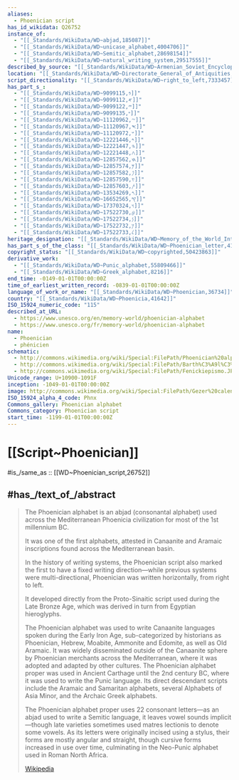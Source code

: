 ```yaml
---
aliases:
  - Phoenician script
has_id_wikidata: Q26752
instance_of:
  - "[[_Standards/WikiData/WD~abjad,185087]]"
  - "[[_Standards/WikiData/WD~unicase_alphabet,4004706]]"
  - "[[_Standards/WikiData/WD~Semitic_alphabet,28698154]]"
  - "[[_Standards/WikiData/WD~natural_writing_system,29517555]]"
described_by_source: "[[_Standards/WikiData/WD~Armenian_Soviet_Encyclopedia,2657718]]"
location: "[[_Standards/WikiData/WD~Directorate_General_of_Antiquities,5280614]]"
script_directionality: "[[_Standards/WikiData/WD~right_to_left,7333457]]"
has_part_s_:
  - "[[_Standards/WikiData/WD~𐤁,9099115]]"
  - "[[_Standards/WikiData/WD~𐤀,9099112]]"
  - "[[_Standards/WikiData/WD~𐤉,9099122]]"
  - "[[_Standards/WikiData/WD~𐤏,9099135]]"
  - "[[_Standards/WikiData/WD~𐤆,11120962]]"
  - "[[_Standards/WikiData/WD~𐤎,11120967]]"
  - "[[_Standards/WikiData/WD~𐤔,11120972]]"
  - "[[_Standards/WikiData/WD~𐤃,12221446]]"
  - "[[_Standards/WikiData/WD~𐤄,12221447]]"
  - "[[_Standards/WikiData/WD~𐤂,12221448]]"
  - "[[_Standards/WikiData/WD~𐤇,12857562]]"
  - "[[_Standards/WikiData/WD~𐤌,12857574]]"
  - "[[_Standards/WikiData/WD~𐤐,12857582]]"
  - "[[_Standards/WikiData/WD~𐤑,12857590]]"
  - "[[_Standards/WikiData/WD~𐤕,12857603]]"
  - "[[_Standards/WikiData/WD~𐤓,13534269]]"
  - "[[_Standards/WikiData/WD~𐤒,16652565]]"
  - "[[_Standards/WikiData/WD~𐤅,17370324]]"
  - "[[_Standards/WikiData/WD~𐤈,17522730]]"
  - "[[_Standards/WikiData/WD~𐤍,17522734]]"
  - "[[_Standards/WikiData/WD~𐤊,17522732]]"
  - "[[_Standards/WikiData/WD~𐤋,17522733]]"
heritage_designation: "[[_Standards/WikiData/WD~Memory_of_the_World_International_Register,16024238]]"
has_part_s_of_the_class: "[[_Standards/WikiData/WD~Phoenician_letter,41806174]]"
copyright_status: "[[_Standards/WikiData/WD~copyrighted,50423863]]"
derivative_work:
  - "[[_Standards/WikiData/WD~Punic_alphabet,55809466]]"
  - "[[_Standards/WikiData/WD~Greek_alphabet,8216]]"
end_time: -0149-01-01T00:00:00Z
time_of_earliest_written_record: -0839-01-01T00:00:00Z
language_of_work_or_name: "[[_Standards/WikiData/WD~Phoenician,36734]]"
country: "[[_Standards/WikiData/WD~Phoenicia,41642]]"
ISO_15924_numeric_code: "115"
described_at_URL:
  - https://www.unesco.org/en/memory-world/phoenician-alphabet
  - https://www.unesco.org/fr/memory-world/phoenician-alphabet
name:
  - Phoenician
  - phénicien
schematic:
  - http://commons.wikimedia.org/wiki/Special:FilePath/Phoenician%20alphabet.svg
  - http://commons.wikimedia.org/wiki/Special:FilePath/Barth%C3%A9l%C3%A9my%20Alphabet%20ph%C3%A9nicien.jpg
  - http://commons.wikimedia.org/wiki/Special:FilePath/Fenickiepismo.JPG
Unicode_range: U+10900-1091F
inception: -1049-01-01T00:00:00Z
image: http://commons.wikimedia.org/wiki/Special:FilePath/Gezer%20calendar%20close%20up.jpg
ISO_15924_alpha_4_code: Phnx
Commons_gallery: Phoenician alphabet
Commons_category: Phoenician script
start_time: -1199-01-01T00:00:00Z
---
```


# [[Script~Phoenician]] 

#is_/same_as :: [[WD~Phoenician_script,26752]] 

## #has_/text_of_/abstract 

> The Phoenician alphabet is an abjad (consonantal alphabet) 
> used across the Mediterranean Phoenicia civilization for most of the 1st millennium BC. 
> 
> It was one of the first alphabets, 
> attested in Canaanite and Aramaic inscriptions found across the Mediterranean basin. 
> 
> In the history of writing systems, the Phoenician script also marked the first 
> to have a fixed writing direction—while previous systems were multi-directional, 
> Phoenician was written horizontally, from right to left. 
> 
> It developed directly from the Proto-Sinaitic script used during the Late Bronze Age, 
> which was derived in turn from Egyptian hieroglyphs.
>
> The Phoenician alphabet was used to write Canaanite languages spoken during the Early Iron Age, sub-categorized by historians as Phoenician, Hebrew, Moabite, Ammonite and Edomite, as well as Old Aramaic. It was widely disseminated outside of the Canaanite sphere by Phoenician merchants across the Mediterranean, where it was adopted and adapted by other cultures. The Phoenician alphabet proper was used in Ancient Carthage until the 2nd century BC, where it was used to write the Punic language. Its direct descendant scripts include the Aramaic and Samaritan alphabets, several Alphabets of Asia Minor, and the Archaic Greek alphabets.
>
> The Phoenician alphabet proper uses 22 consonant letters—as an abjad used to write a Semitic language, it leaves vowel sounds implicit—though late varieties sometimes used matres lectionis to denote some vowels. As its letters were originally incised using a stylus, their forms are mostly angular and straight, though cursive forms increased in use over time, culminating in the Neo-Punic alphabet used in Roman North Africa.
>
> [Wikipedia](https://en.wikipedia.org/wiki/Phoenician%20alphabet) 

